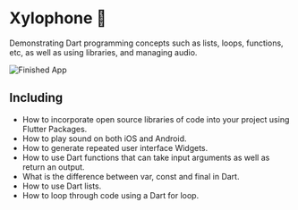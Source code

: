 # Xylophone 🎹

Demonstrating Dart programming concepts such as lists, loops, functions, etc, as well as using libraries, and managing audio.

![Finished App](https://github.com/londonappbrewery/Images/blob/master/xylophone-flutter.png)

## Including

- How to incorporate open source libraries of code into your project using Flutter Packages.
- How to play sound on both iOS and Android.
- How to generate repeated user interface Widgets.
- How to use Dart functions that can take input arguments as well as return an output.
- What is the difference between var, const and final in Dart.
- How to use Dart lists.
- How to loop through code using a Dart for loop.
